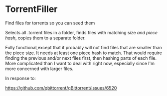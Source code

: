 # TorrentFiller
Find files for torrents so you can seed them

Selects all .torrent files in a folder, finds files with matching size *and piece hash*, copies them to a separate folder.

Fully functional,except that it probably will not find files that are smaller than the piece size.  It needs at least one piece hash to match.  That would require finding the previous and/or next files first, then hashing parts of each file.  More complicated than I want to deal with right now, especially since I'm more concerned with larger files.

In response to:

https://github.com/qbittorrent/qBittorrent/issues/6520
